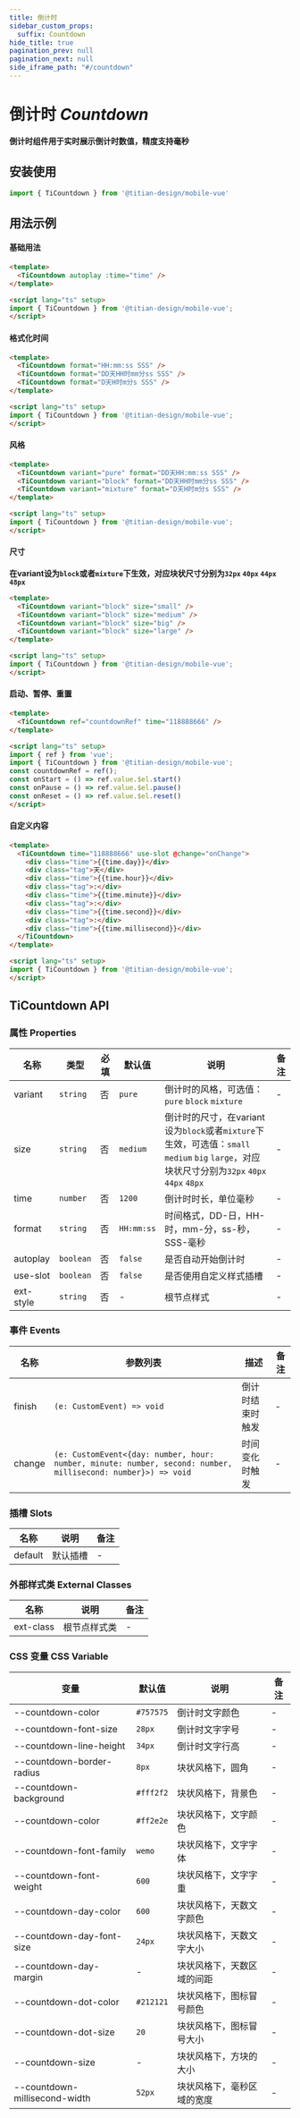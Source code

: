```yaml
---
title: 倒计时
sidebar_custom_props:
  suffix: Countdown
hide_title: true
pagination_prev: null
pagination_next: null
side_iframe_path: "#/countdown"
---
```


# 倒计时 _Countdown_
**倒计时组件用于实时展示倒计时数值，精度支持毫秒**

## 安装使用
```typescript showLineNumbers
import { TiCountdown } from '@titian-design/mobile-vue'
```

## 用法示例

#### 基础用法
```html showLineNumbers
<template>
  <TiCountdown autoplay :time="time" />
</template>

<script lang="ts" setup>
import { TiCountdown } from '@titian-design/mobile-vue';
</script>
```
#### 格式化时间
```html showLineNumbers
<template>
  <TiCountdown format="HH:mm:ss SSS" />
  <TiCountdown format="DD天HH时mm分ss SSS" />
  <TiCountdown format="D天H时m分s SSS" />
</template>

<script lang="ts" setup>
import { TiCountdown } from '@titian-design/mobile-vue';
</script>
```

#### 风格
```html showLineNumbers
<template>
  <TiCountdown variant="pure" format="DD天HH:mm:ss SSS" />
  <TiCountdown variant="block" format="DD天HH时mm分ss SSS" />
  <TiCountdown variant="mixture" format="D天H时m分s SSS" />
</template>

<script lang="ts" setup>
import { TiCountdown } from '@titian-design/mobile-vue';
</script>
```


#### 尺寸
**在variant设为`block`或者`mixture`下生效，对应块状尺寸分别为`32px` `40px` `44px` `48px`**
```html showLineNumbers
<template>
  <TiCountdown variant="block" size="small" />
  <TiCountdown variant="block" size="medium" />
  <TiCountdown variant="block" size="big" />
  <TiCountdown variant="block" size="large" />
</template>

<script lang="ts" setup>
import { TiCountdown } from '@titian-design/mobile-vue';
</script>
```
#### 启动、暂停、重置
```html showLineNumbers
<template>
  <TiCountdown ref="countdownRef" time="118888666" />
</template>

<script lang="ts" setup>
import { ref } from 'vue';
import { TiCountdown } from '@titian-design/mobile-vue';
const countdownRef = ref();
const onStart = () => ref.value.$el.start()
const onPause = () => ref.value.$el.pause()
const onReset = () => ref.value.$el.reset()
</script>
```

#### 自定义内容
```html showLineNumbers
<template>
  <TiCountdown time="118888666" use-slot @change="onChange">
    <div class="time">{{time.day}}</div>
    <div class="tag">天</div>
    <div class="time">{{time.hour}}</div>
    <div class="tag">:</div>
    <div class="time">{{time.minute}}</div>
    <div class="tag">:</div>
    <div class="time">{{time.second}}</div>
    <div class="tag">:</div>
    <div class="time">{{time.millisecond}}</div>
  </TiCountdown>
</template>

<script lang="ts" setup>
import { TiCountdown } from '@titian-design/mobile-vue';
</script>
```
## TiCountdown API
### 属性 **Properties**

| 名称     | 类型      | 必填 | 默认值     | 说明                                           | 备注 |
| -------- | --------- | ---- | ---------- | ---------------------------------------------- | ---- |
| variant  | `string`  | 否   | `pure`     | 倒计时的风格，可选值：`pure` `block` `mixture`                                                                                               | -    |
| size     | `string`  | 否   | `medium`   | 倒计时的尺寸，在variant设为`block`或者`mixture`下生效，可选值：`small` `medium` `big` `large`，对应块状尺寸分别为`32px` `40px` `44px` `48px` | -    |
| time     | `number`  | 否   | `1200`     | 倒计时时长，单位毫秒                           | -    |
| format   | `string`  | 否   | `HH:mm:ss` | 时间格式，DD-日，HH-时，mm-分，ss-秒，SSS-毫秒 | -    |
| autoplay | `boolean` | 否   | `false`    | 是否自动开始倒计时                             | -    |
| use-slot  | `boolean` | 否   | `false`    | 是否使用自定义样式插槽                         | -    |
| ext-style | `string`  | 否   | -          | 根节点样式                                     | -    |


### 事件 **Events**

| 名称     | 参数列表                                                                                               | 描述             | 备注 |
| -------- | ------------------------------------------------------------------------------------------------------ | ---------------- | ---- |
| finish | `(e: CustomEvent) => void`                                                                                   | 倒计时结束时触发 | -    |
| change | `(e: CustomEvent<{day: number, hour: number, minute: number, second: number, millisecond: number}>) => void` | 时间变化时触发   | -    |

### 插槽 **Slots**

| 名称    | 说明     | 备注 |
| ------- | -------- | ---- |
| default | 默认插槽 | -    |

### 外部样式类 **External Classes**

| 名称     | 说明         | 备注 |
| -------- | ------------ | ---- |
| ext-class | 根节点样式类 | -    |


### CSS 变量 **CSS Variable**
| 变量                          | 默认值    | 说明                       | 备注 |
| ----------------------------- | --------- | -------------------------- | ---- |
| --countdown-color             | `#757575` | 倒计时文字颜色             | -    |
| --countdown-font-size         | `28px`    | 倒计时文字字号             | -    |
| --countdown-line-height       | `34px`    | 倒计时文字行高             | -    |
| --countdown-border-radius     | `8px`     | 块状风格下，圆角           | -    |
| --countdown-background        | `#fff2f2` | 块状风格下，背景色         | -    |
| --countdown-color             | `#ff2e2e` | 块状风格下，文字颜色       | -    |
| --countdown-font-family       | `wemo`    | 块状风格下，文字字体       | -    |
| --countdown-font-weight       | `600`     | 块状风格下，文字字重       | -    |
| --countdown-day-color         | `600`     | 块状风格下，天数文字颜色   | -    |
| --countdown-day-font-size     | `24px`    | 块状风格下，天数文字大小   | -    |
| --countdown-day-margin        | -         | 块状风格下，天数区域的间距 | -    |
| --countdown-dot-color         | `#212121` | 块状风格下，图标冒号颜色   | -    |
| --countdown-dot-size          | `20`      | 块状风格下，图标冒号大小   | -    |
| --countdown-size              | -         | 块状风格下，方块的大小     | -    |
| --countdown-millisecond-width | `52px`    | 块状风格下，毫秒区域的宽度 | -    |